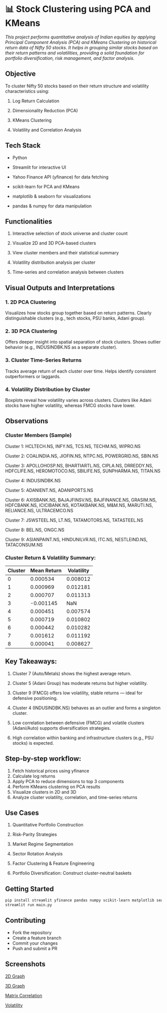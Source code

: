 # 📊 Stock Clustering using PCA and KMeans

_This project performs quantitative analysis of Indian equities by applying Principal Component Analysis (PCA) and KMeans Clustering on historical return data of Nifty 50 stocks. It helps in grouping similar stocks based on their return patterns and volatilities, providing a solid foundation for portfolio diversification, risk management, and factor analysis._

## Objective 
To cluster Nifty 50 stocks based on their return structure and volatility characteristics using:

1. Log Return Calculation

2. Dimensionality Reduction (PCA)

3. KMeans Clustering

4. Volatility and Correlation Analysis

## Tech Stack
* Python

* Streamlit for interactive UI

* Yahoo Finance API (yfinance) for data fetching

* scikit-learn for PCA and KMeans

* matplotlib & seaborn for visualizations

* pandas & numpy for data manipulation

## Functionalities
1. Interactive selection of stock universe and cluster count

2. Visualize 2D and 3D PCA-based clusters

3. View cluster members and their statistical summary

4. Volatility distribution analysis per cluster

5. Time-series and correlation analysis between clusters

## Visual Outputs and Interpretations
### 1. 2D PCA Clustering
Visualizes how stocks group together based on return patterns. Clearly distinguishable clusters (e.g., tech stocks, PSU banks, Adani group).

### 2. 3D PCA Clustering

Offers deeper insight into spatial separation of stock clusters. Shows outlier behavior (e.g., INDUSINDBK.NS as a separate cluster).

### 3. Cluster Time-Series Returns

Tracks average return of each cluster over time. Helps identify consistent outperformers or laggards.

### 4. Volatility Distribution by Cluster

Boxplots reveal how volatility varies across clusters. Clusters like Adani stocks have higher volatility, whereas FMCG stocks have lower.

## Observations
### Cluster Members (Sample)  
Cluster 1: HCLTECH.NS, INFY.NS, TCS.NS, TECHM.NS, WIPRO.NS 

Cluster 2: COALINDIA.NS, JIOFIN.NS, NTPC.NS, POWERGRID.NS, SBIN.NS

Cluster 3: APOLLOHOSP.NS, BHARTIARTL.NS, CIPLA.NS, DRREDDY.NS, HDFCLIFE.NS, HEROMOTOCO.NS, SBILIFE.NS, SUNPHARMA.NS, TITAN.NS

Cluster 4: INDUSINDBK.NS

Cluster 5: ADANIENT.NS, ADANIPORTS.NS

Cluster 6: AXISBANK.NS, BAJAJFINSV.NS, BAJFINANCE.NS, GRASIM.NS, HDFCBANK.NS, ICICIBANK.NS, KOTAKBANK.NS, M&M.NS, MARUTI.NS, RELIANCE.NS, ULTRACEMCO.NS
 
Cluster 7: JSWSTEEL.NS, LT.NS, TATAMOTORS.NS, TATASTEEL.NS

Cluster 8: BEL.NS, ONGC.NS

Cluster 9: ASIANPAINT.NS, HINDUNILVR.NS, ITC.NS, NESTLEIND.NS, TATACONSUM.NS  

### Cluster Return & Volatility Summary:
|Cluster| Mean Return | Volatility |  
|:------|-------------|------------|  
| 0     | 0.000534    | 0.008012   |  
| 1     | 0.000969    | 0.012181   |  
| 2     | 0.000707    | 0.011313   |  
| 3     | -0.001145   | NaN        |  
| 4     | 0.000451    | 0.007574   |  
| 5     | 0.000719    | 0.010802   |  
| 6     | 0.000442    | 0.010282   |  
| 7     | 0.001612    | 0.011192   |  
| 8     | 0.000041    | 0.008627   |  


## Key Takeaways:

1. Cluster 7 (Auto/Metals) shows the highest average return.

2. Cluster 5 (Adani Group) has moderate returns but higher volatility.

3. Cluster 9 (FMCG) offers low volatility, stable returns — ideal for defensive positioning.

4. Cluster 4 (INDUSINDBK.NS) behaves as an outlier and forms a singleton cluster.

5. Low correlation between defensive (FMCG) and volatile clusters (Adani/Auto) supports diversification strategies.

6. High correlation within banking and infrastructure clusters (e.g., PSU stocks) is expected.

## Step-by-step workflow:
1. Fetch historical prices using yfinance
2. Calculate log returns
3. Apply PCA to reduce dimensions to top 3 components
4. Perform KMeans clustering on PCA results
5. Visualize clusters in 2D and 3D
6. Analyze cluster volatility, correlation, and time-series returns

## Use Cases
1. Quantitative Portfolio Construction

2. Risk-Parity Strategies

3. Market Regime Segmentation

4. Sector Rotation Analysis

5. Factor Clustering & Feature Engineering

6. Portfolio Diversification: Construct cluster-neutral baskets

## Getting Started
```bash
pip install streamlit yfinance pandas numpy scikit-learn matplotlib seaborn
streamlit run main.py
```
## Contributing
* Fork the repository
* Create a feature branch
* Commit your changes 
* Push and submit a PR

## Screenshots

[2D Graph
](https://github.com/CoderMadhuresh/Stock-Clustering-App/blob/main/Assets/2D%20Graph.png) </br>

[3D Graph
](https://github.com/CoderMadhuresh/Stock-Clustering-App/blob/main/Assets/3D%20Graph.png) </br>

[Matrix Correlation
](https://github.com/CoderMadhuresh/Stock-Clustering-App/blob/main/Assets/Correlation%20Matrix.png) </br>

[Volatility
](https://github.com/CoderMadhuresh/Stock-Clustering-App/blob/main/Assets/Volatility.png) </br>
